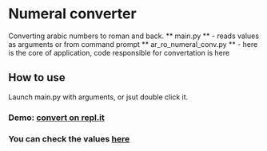 # Numeral converter
Converting arabic numbers to roman and back. 
** main.py ** - reads values as arguments or from command prompt
** ar_ro_numeral_conv.py ** - here is the core of application, code responsible for convertation is here
## How to use
Launch main.py with arguments, or jsut double click it. 
### Demo: [convert on repl.it](https://repl.it/@AndrianPony/numvalconv)
### You can check the values [here](https://www.kalkulaator.ee/ru/konverter-rimskix-i-arabskix-chisel)
